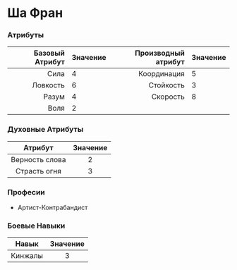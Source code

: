 # Ша Фран

### Атрибуты
| Базовый Атрибут  | Значение | Производный атрибут | Значение | 
|-----------------:|:---------|--------------------:|:---------|
| Сила             |    4     | Координация         | 5        |
| Ловкость         |    6     | Стойкость           | 3        |
| Разум            |    4     | Скорость            | 8        | 
| Воля             |    2     |                     |          | 

### Духовные Атрибуты
| Атрибут        | Значение |
|:--------------:|:--------:|
| Верность слова |   2      |
| Страсть огня   |    3     |

### Професии
 + Артист-Контрабандист

### Боевые Навыки
| Навык          | Значение |
|:--------------:|:--------:|
| Кинжалы        | 3        |
